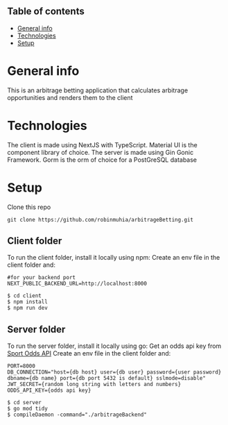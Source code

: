 ## Table of contents

- [General info](#general-info)
- [Technologies](#technologies)
- [Setup](#setup)

# General info

This is an arbitrage betting application that calculates arbitrage opportunities and renders them to the client

# Technologies

The client is made using NextJS with TypeScript. Material UI is the component library of choice.
The server is made using Gin Gonic Framework. Gorm is the orm of choice for a PostGreSQL database

# Setup

Clone this repo

```
git clone https://github.com/robinmuhia/arbitrageBetting.git

```

## Client folder

To run the client folder, install it locally using npm:
Create an env file in the client folder and:

```
#for your backend port
NEXT_PUBLIC_BACKEND_URL=http://localhost:8000

```

```
$ cd client
$ npm install
$ npm run dev
```

## Server folder

To run the server folder, install it locally using go:
Get an odds api key from [Sport Odds API](https://the-odds-api.com/)
Create an env file in the client folder and:

```
PORT=8000
DB_CONNECTION="host={db host} user={db user} password={user password} dbname={db name} port={db port 5432 is default} sslmode=disable"
JWT_SECRET={random long string with letters and numbers}
ODDS_API_KEY={odds api key}

```

```
$ cd server
$ go mod tidy
$ compileDaemon -command="./arbitrageBackend"

```
